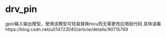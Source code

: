 # drv_pin
gpio输入输出模型，使用该模型可轻易替换mcu而无需更改应用层代码
具体请看https://blog.csdn.net/u014723040/article/details/90715769

